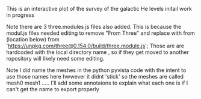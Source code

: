 This is an interactive plot of the survey of the galactic He levels 
initail work in progress

Note there are 3 three.modules js files also added. This is because the modul.js files needed editing to remove "From Three" and replace with from (location below) 
from 'https://unpkg.com/three@0.154.0/build/three.module.js';
Those are are hardcoded with the local directory name , so if they get moved to another ropository will likely need some editing.

Note I did name the meshes in the python pyvista code with the intent to use those names here hwwever it didnt 'stick' so the meshes are called mesh0 mesh1 .....
I'll add some annotaions to explain what each one is if I can't get the name to export properly
